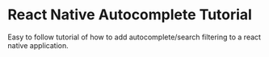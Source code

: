 # React Native Autocomplete Tutorial

Easy to follow tutorial of how to add autocomplete/search filtering to a react native application.
